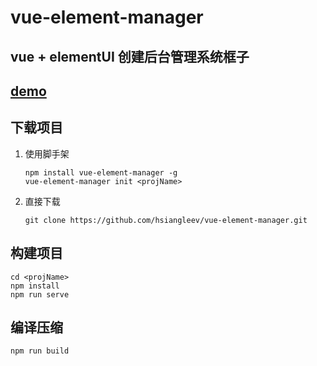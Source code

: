# vue-element-manager

## vue + elementUI 创建后台管理系统框子

## [demo](https://vueadmin.hsianglee.cn)

## 下载项目
1. 使用脚手架
    ```
    npm install vue-element-manager -g
    vue-element-manager init <projName>
    ```
2. 直接下载
    ```
    git clone https://github.com/hsiangleev/vue-element-manager.git
    ```

## 构建项目
```
cd <projName>
npm install
npm run serve
```

## 编译压缩
```
npm run build
```
